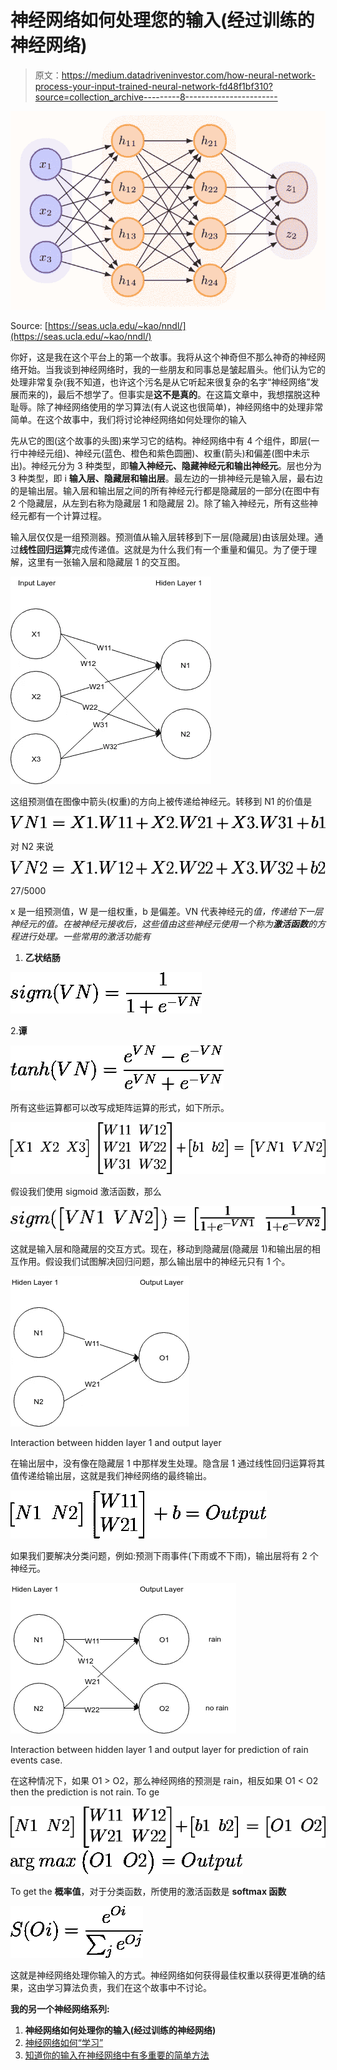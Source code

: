 # 神经网络如何处理您的输入(经过训练的神经网络)

> 原文：<https://medium.datadriveninvestor.com/how-neural-network-process-your-input-trained-neural-network-fd48f1bf310?source=collection_archive---------8----------------------->

![](img/a42578e249c07a4cce12cd28fe3701ac.png)

Source: [https://seas.ucla.edu/~kao/nndl/](https://seas.ucla.edu/~kao/nndl/)

你好，这是我在这个平台上的第一个故事。我将从这个神奇但不那么神奇的神经网络开始。当我谈到神经网络时，我的一些朋友和同事总是皱起眉头。他们认为它的处理非常复杂(我不知道，也许这个污名是从它听起来很复杂的名字“神经网络”发展而来的)，最后不想学了。但事实是**这不是真的**。在这篇文章中，我想摆脱这种耻辱。除了神经网络使用的学习算法(有人说这也很简单)，神经网络中的处理非常简单。在这个故事中，我们将讨论神经网络如何处理你的输入

先从它的图(这个故事的头图)来学习它的结构。神经网络中有 4 个组件，即层(一行中神经元组)、神经元(蓝色、橙色和紫色圆圈)、权重(箭头)和偏差(图中未示出)。神经元分为 3 种类型，即**输入神经元、隐藏神经元和输出神经元**。层也分为 3 种类型，即 i **输入层、隐藏层和输出层**。最左边的一排神经元是输入层，最右边的是输出层。输入层和输出层之间的所有神经元行都是隐藏层的一部分(在图中有 2 个隐藏层，从左到右称为隐藏层 1 和隐藏层 2)。除了输入神经元，所有这些神经元都有一个计算过程。

输入层仅仅是一组预测器。预测值从输入层转移到下一层(隐藏层)由该层处理。通过**线性回归运算**完成传递值。这就是为什么我们有一个重量和偏见。为了便于理解，这里有一张输入层和隐藏层 1 的交互图。

![](img/32df61a78330e50b305e32912b852ba2.png)

这组预测值在图像中箭头(权重)的方向上被传递给神经元。转移到 N1 的价值是

![](img/f9032a69f66a30c23b8fbedd52dd7455.png)

对 N2 来说

![](img/e819b10e05f9564dac53ecea2264184f.png)

27/5000

x 是一组预测值，W 是一组权重，b 是偏差。VN 代表神经元的*值，传递给下一层神经元的值。在被神经元接收后，这些值由这些神经元使用一个称为**激活函数**的方程进行处理。一些常用的激活功能有*

1.  **乙状结肠**

![](img/6c6640fe9fbea918c12934ef0409965d.png)

2.**谭**

![](img/cae58d4a6a2231965109ebff0187d793.png)

所有这些运算都可以改写成矩阵运算的形式，如下所示。

![](img/b1d7011e0d8c72f6ad128ef4521893e7.png)

假设我们使用 sigmoid 激活函数，那么

![](img/bddda40a9f17d516680cdf9293264a70.png)

这就是输入层和隐藏层的交互方式。现在，移动到隐藏层(隐藏层 1)和输出层的相互作用。假设我们试图解决回归问题，那么输出层中的神经元只有 1 个。

![](img/a04876ca40a4b93d36fbf03850b71f82.png)

Interaction between hidden layer 1 and output layer

在输出层中，没有像在隐藏层 1 中那样发生处理。隐含层 1 通过线性回归运算将其值传递给输出层，这就是我们神经网络的最终输出。

![](img/3453c1ba3a60139f131d91332e75a141.png)

如果我们要解决分类问题，例如:预测下雨事件(下雨或不下雨)，输出层将有 2 个神经元。

![](img/af84a76eabf3b95240ff6a557f54604e.png)

Interaction between hidden layer 1 and output layer for prediction of rain events case.

在这种情况下，如果 O1 > O2，那么神经网络的预测是 rain，相反如果 O1 < O2 then the prediction is not rain. To ge

![](img/e81ce7517a91e4dfffa8825fbb2eef94.png)![](img/e690b290020ba1796510f47a3179ecaa.png)

To get the **概率值**，对于分类函数，所使用的激活函数是 **softmax 函数**

![](img/8b1280120be40134ab0d82a1e6cd42f9.png)

这就是神经网络处理你输入的方式。神经网络如何获得最佳权重以获得更准确的结果，这由学习算法负责，我们在这个故事中不讨论。

**我的另一个神经网络系列:**

1.  **神经网络如何处理你的输入(经过训练的神经网络)**
2.  [神经网络如何“学习”](https://medium.com/@genomexyz/how-neural-network-learn-3b56c175b5ca)
3.  [知道你的输入在神经网络中有多重要的简单方法](https://medium.com/datadriveninvestor/a-simple-way-to-know-how-important-your-input-is-in-neural-network-86cbae0d3689)